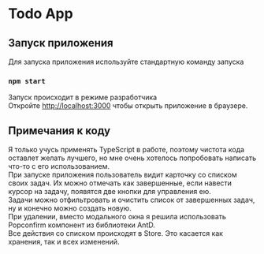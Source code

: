 # Todo App

## Запуск приложения

Для запуска приложения используйте стандартную команду запуска

### `npm start`

Запуск происходит в режиме разработчика\
Откройте [http://localhost:3000](http://localhost:3000) чтобы открыть приложение в браузере.

## Примечания к коду

Я только учусь применять TypeScript в работе, поэтому чистота кода оставлет желать лучшего, но мне очень хотелось попробовать написать что-то с его использованием.\
При запуске приложения пользователь видит карточку со списком своих задач. Их можно отмечать как завершенные, если навести курсор на задачу, появятся две кнопки для управления ею.\
Задачи можно отфильтровать и очистить список от завершенных задач, ну и конечно можно создать новую.\
При удалении, вместо модального окна я решила использовать Popconfirm компонент из библиотеки AntD.\
Все действия со списком происходят в Store. Это касается как хранения, так и всех изменений.

